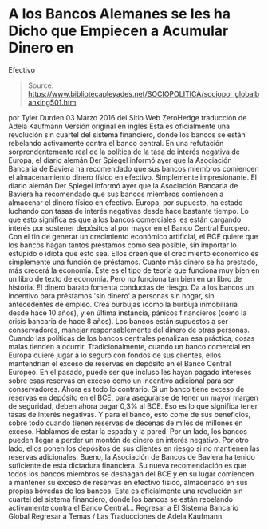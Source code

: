 # A los Bancos Alemanes se les ha Dicho que Empiecen a Acumular Dinero en 
Efectivo

> Source: https://www.bibliotecapleyades.net/SOCIOPOLITICA/sociopol_globalbanking501.htm

por Tyler Durden 03 Marzo 2016
del Sitio Web ZeroHedge
traducción de Adela Kaufmann Versión original en ingles
Esta es oficialmente
una revolución sin cuartel del sistema financiero,
donde los bancos se están rebelando activamente
contra el banco central.
En una refutación sorprendentemente real
de la política de la tasa de interés negativa de Europa,
el diario alemán Der Spiegel informó ayer
que la Asociación Bancaria de Baviera
ha recomendado que sus bancos miembros
comiencen el almacenamiento dinero físico en efectivo.
Simplemente impresionante. El diario alemán Der Spiegel informó ayer que la Asociación Bancaria de Baviera ha recomendado que sus bancos miembros comiencen a almacenar el dinero físico en efectivo. Europa, por supuesto, ha estado luchando con tasas de interés negativas desde hace bastante tiempo. Lo que esto significa es que a los bancos comerciales les están cargando interés por sostener depósitos al por mayor en el Banco Central Europeo. Con el fin de generar un crecimiento económico artificial, el BCE quiere que los bancos hagan tantos préstamos como sea posible, sin importar lo estúpido o idiota que esto sea. Ellos creen que el crecimiento económico es simplemente una función de préstamos. Cuanto más dinero se ha prestado, más crecerá la economía. Este es el tipo de teoría que funciona muy bien en un libro de texto de economía. Pero no funciona tan bien en un libro de historia. El dinero barato fomenta conductas de riesgo. Da a los bancos un incentivo para préstamos 'sin dinero' a personas sin hogar, sin antecedentes de empleo. Crea burbujas (como la burbuja inmobiliaria desde hace 10 años), y en última instancia, pánicos financieros (como la crisis bancaria de hace 8 años). Los bancos están supuestos a ser conservadores, manejar responsablemente del dinero de otras personas. Cuando las políticas de los bancos centrales penalizan esa práctica, cosas malas tienden a ocurrir. Tradicionalmente, cuando un banco comercial en Europa quiere jugar a lo seguro con fondos de sus clientes, ellos mantendrían el exceso de reservas en depósito en el Banco Central Europeo. En el pasado, puede ser que incluso les hayan pagado intereses sobre esas reservas en exceso como un incentivo adicional para ser conservadores. Ahora es todo lo contrario. Si un banco tiene exceso de reservas en depósito en el BCE, para asegurarse de tener un mayor margen de seguridad, deben ahora pagar 0,3% al BCE. Eso es lo que significa tener tasas de interés negativas. Y para el banco, esto come de sus beneficios, sobre todo cuando tienen reservas de decenas de miles de millones en exceso. Hablamos de estar la espada y la pared. Por un lado, los bancos pueden llegar a perder un montón de dinero en interés negativo. Por otro lado, ellos ponen los depósitos de sus clientes en riesgo si no mantienen las reservas adicionales. Bueno, la Asociación de Bancos de Baviera ha tenido suficiente de esta dictadura financiera. Su nueva recomendación es que todos los bancos miembros se deshagan del BCE y en su lugar comiencen a mantener su exceso de reservas en efectivo físico, almacenado en sus propias bóvedas de los bancos. Esta es oficialmente una revolución sin cuartel del sistema financiero, donde los bancos se están rebelando activamente contra el Banco Central...
Regresar a El Sistema Bancario Global
Regresar a Temas / Las Traducciones de Adela Kaufmann
